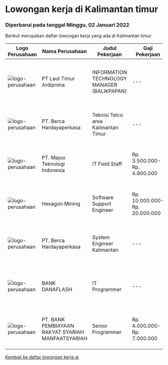 
  # Lowongan kerja di Kalimantan timur

  ### Diperbarui pada tanggal Minggu, 02 Januari 2022

  Berikut merupakan daftar lowongan kerja yang ada di Kalimantan timur

  |Logo Perusahaan | Nama Perusahaan | Judul Pekerjaan | Gaji Pekerjaan | Lokasi | Deskripsi | Tanggal diunggah | Pranala |
  | -------------- | --------------- | --------------- | --------- | --------- | -------------- | ------- | ----------- |
  |![logo-perusahaan](https://image-service-cdn.seek.com.au/026fb36e25dc3e5ddba0940567670034bd8737cf/ee4dce1061f3f616224767ad58cb2fc751b8d2dc)|PT Laut Timur Ardiprima|INFORMATION TECHNOLOGY MANAGER (BALIKPAPAN)|---|Balikpapan|Tugas: Menyusun dan mengembangkan perencanaan strategis IT dalam jangka panjang, janga menengah dan jangka pendek. Menyesuaikan rencana strategi IT...|Jumat, 31 Desember 2021|https://www.jobstreet.co.id/id/job/information-technology-manager-balikpapan-3738461?token=0~644c328d-22cf-4881-9aab-ffb18e4c35b2&sectionRank=1&jobId=jobstreet-id-job-3738461|
|![logo-perusahaan](https://image-service-cdn.seek.com.au/0c900ac2b5b1a2cf9bee651ce5d069e68ff14c92/ee4dce1061f3f616224767ad58cb2fc751b8d2dc)|PT. Berca Hardayaperkasa|Teknisi Telco area Kalimantan Timur|---|Kalimantan Timur|Kualifikasi: Minimal SMK (Elektronika, Telekomunikasi, Informatika) Pengalaman Kerja 1-2 Tahun, Fresh Graduate Welcome to apply Pengalaman bekerja di...|Rabu, 29 Desember 2021|https://www.jobstreet.co.id/id/job/teknisi-telco-area-kalimantan-timur-3736505?token=0~644c328d-22cf-4881-9aab-ffb18e4c35b2&sectionRank=2&jobId=jobstreet-id-job-3736505|
|![logo-perusahaan](https://image-service-cdn.seek.com.au/2a2c8a948d223cf92abbc34c9b4e6cee325386db/ee4dce1061f3f616224767ad58cb2fc751b8d2dc)|PT. Majoo Teknologi Indonesia|IT Field Staff|Rp. 3.500.000-Rp. 4.900.000|Balikpapan|Deskripsi Pekerjaan: Melakukan instalasi beserta pengaturan software dan hardware majoo. Memberikan edukasi (training) kepada staff / manager/ owner...|Kamis, 23 Desember 2021|https://www.jobstreet.co.id/id/job/it-field-staff-3731381?token=0~644c328d-22cf-4881-9aab-ffb18e4c35b2&sectionRank=3&jobId=jobstreet-id-job-3731381|
|![logo-perusahaan](https://image-service-cdn.seek.com.au/157441b4ab236acb5dd3f6c8bd8ff3f110cc2f73/ee4dce1061f3f616224767ad58cb2fc751b8d2dc)|Hexagon Mining|Software Support Engineer|Rp. 10.000.000-Rp. 20.000.000|Balikpapan|We are currently seeking an experienced Software Support Engineer to join our Indonesian team based in our Balikpapan oﬃce. The role of the Support...|Jumat, 24 Desember 2021|https://www.jobstreet.co.id/id/job/software-support-engineer-3731902?token=0~644c328d-22cf-4881-9aab-ffb18e4c35b2&sectionRank=4&jobId=jobstreet-id-job-3731902|
|![logo-perusahaan](https://image-service-cdn.seek.com.au/0c900ac2b5b1a2cf9bee651ce5d069e68ff14c92/ee4dce1061f3f616224767ad58cb2fc751b8d2dc)|PT. Berca Hardayaperkasa|System Engineer Kalimantan|---|Kalimantan Timur|Description: Monitoring and managing all installed systems and infrastructure Handle windows server 2008 Handle server email, LAN, Wireless Access...|Kamis, 16 Desember 2021|https://www.jobstreet.co.id/id/job/system-engineer-kalimantan-3713646?token=0~644c328d-22cf-4881-9aab-ffb18e4c35b2&sectionRank=5&jobId=jobstreet-id-job-3713646|
|![logo-perusahaan](https://image-service-cdn.seek.com.au/998b5dedf61cc3b110b9249b0f4aa9ddef9bcc64/ee4dce1061f3f616224767ad58cb2fc751b8d2dc)|BANK DANAFLASH|IT Programmer|---|Samarinda|Kebutuhan Skill(s):  Menguasai dan mahir pada satu atau lebih Backend Technology: JAVA, PHP, Node.JS Menguasai framework JavaScript web (Frontend) :...|Rabu, 08 Desember 2021|https://www.jobstreet.co.id/id/job/it-programmer-3714262?token=0~644c328d-22cf-4881-9aab-ffb18e4c35b2&sectionRank=6&jobId=jobstreet-id-job-3714262|
|![logo-perusahaan](https://us.123rf.com/450wm/pavelstasevich/pavelstasevich1811/pavelstasevich181101027/112815900-stock-vector-no-image-available-icon-flat-vector.jpg?ver=6)|PT. BANK PEMBIAYAAN RAKYAT SYARIAH MANFAATSYARIAH|Senior Programmer|Rp. 4.000.000-Rp. 7.000.000|Balikpapan|Pendidikan Minimal D3 Bidang Komputer/Tekhnologiinformasi Mampu menggunakan bahasa pemrograman ASP/ASP.NET (S-ASP) Mampu menggunakan distributed...|Selasa, 07 Desember 2021|https://www.jobstreet.co.id/id/job/senior-programmer-3712768?token=0~644c328d-22cf-4881-9aab-ffb18e4c35b2&sectionRank=7&jobId=jobstreet-id-job-3712768|


  [Kembali ke daftar lowongan kerja 🔙](../README.md#daftar-lowongan-kerja)
  